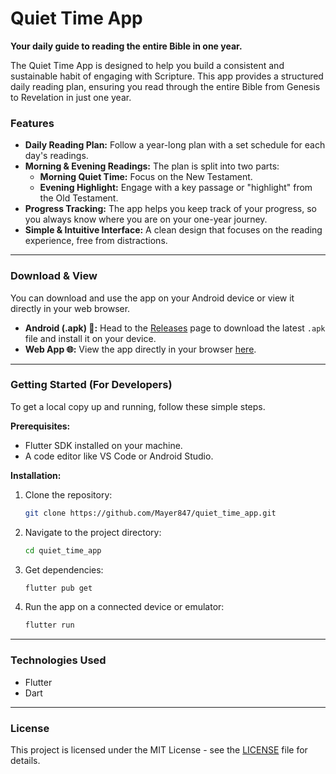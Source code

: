 # Quiet Time App

**Your daily guide to reading the entire Bible in one year.**

The Quiet Time App is designed to help you build a consistent and sustainable habit of engaging with Scripture. This app provides a structured daily reading plan, ensuring you read through the entire Bible from Genesis to Revelation in just one year.

### Features

* **Daily Reading Plan:** Follow a year-long plan with a set schedule for each day's readings.
* **Morning & Evening Readings:** The plan is split into two parts:
    * **Morning Quiet Time:** Focus on the New Testament.
    * **Evening Highlight:** Engage with a key passage or "highlight" from the Old Testament.
* **Progress Tracking:** The app helps you keep track of your progress, so you always know where you are on your one-year journey.
* **Simple & Intuitive Interface:** A clean design that focuses on the reading experience, free from distractions.

---

### Download & View

You can download and use the app on your Android device or view it directly in your web browser.

* **Android (.apk) 📱:** Head to the [Releases](https://github.com/mayer847/quiet_time_app/releases) page to download the latest `.apk` file and install it on your device.
* **Web App 🌐:** View the app directly in your browser [here](https://mayer847.github.io/quiet_time_app/).

---

### Getting Started (For Developers)

To get a local copy up and running, follow these simple steps.

**Prerequisites:**

* Flutter SDK installed on your machine.
* A code editor like VS Code or Android Studio.

**Installation:**

1.  Clone the repository:
    ```sh
    git clone https://github.com/Mayer847/quiet_time_app.git
    ```
2.  Navigate to the project directory:
    ```sh
    cd quiet_time_app
    ```
3.  Get dependencies:
    ```sh
    flutter pub get
    ```
4.  Run the app on a connected device or emulator:
    ```sh
    flutter run
    ```

---

### Technologies Used

* Flutter
* Dart

---

### License

This project is licensed under the MIT License - see the [LICENSE](LICENSE) file for details.